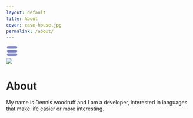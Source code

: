 ```yaml
---
layout: default
title: About
cover: cave-house.jpg
permalink: /about/
---
```


<div class="content" id="home">
  <div id="sidebar-button">
    <img src="/images/sidebar-button.png">
  </div>
  <div id="post-info">
    <div id="cover-photo-container">
      <img id="cover-photo" src="/images/{{ page.cover }}">
    </div>
    <div id="info-container">
      <h1 id="title">About</h1>
    </div>
  </div>

  <div class="post">
    <p>My name is Dennis woodruff and I am a developer, interested in languages that make life easier or more interesting.</p>

  </div>
  <div class="colophon">
    <p>
    </p>
  </div>
</div>
